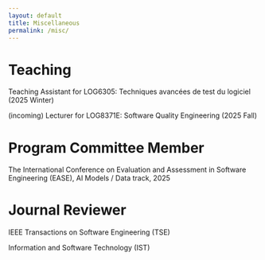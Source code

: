 ```yaml
---
layout: default
title: Miscellaneous
permalink: /misc/
---
```

# Teaching

Teaching Assistant for LOG6305: Techniques avancées de test du logiciel (2025 Winter)

(incoming) Lecturer for LOG8371E: Software Quality Engineering (2025 Fall)

# Program Committee Member

The International Conference on Evaluation and Assessment in Software Engineering (EASE), AI Models / Data track, 2025

# Journal Reviewer

IEEE Transactions on Software Engineering (TSE)


Information and Software Technology (IST)
